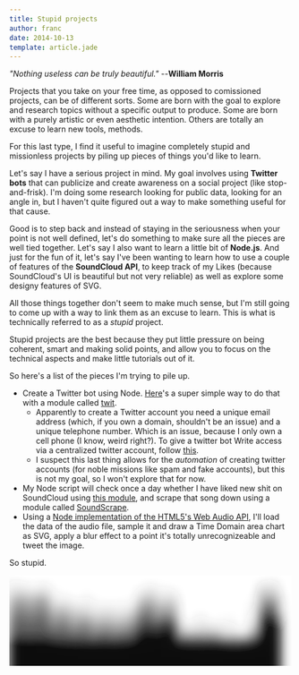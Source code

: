 ```yaml
---
title: Stupid projects
author: franc
date: 2014-10-13
template: article.jade
---
```


_"Nothing useless can be truly beautiful."_
--**William Morris**

Projects that you take on your free time, as opposed to comissioned projects, can be of different sorts. Some are born with the goal to explore and research topics without a specific output to produce. Some are born with a purely artistic or even aesthetic intention. Others are totally an excuse to learn new tools, methods.

For this last type, I find it useful to imagine completely stupid and missionless projects by piling up pieces of things you'd like to learn.

Let's say I have a serious project in mind. My goal involves using **Twitter bots** that can publicize and create awareness on a social project (like stop-and-frisk). I'm doing some research looking for public data, looking for an angle in, but I haven't quite figured out a way to make something useful for that cause. 

Good is to step back and instead of staying in the seriousness when your point is not well defined, let's do something to make sure all the pieces are well tied together. Let's say I also want to learn a little bit of **Node.js**. And just for the fun of it, let's say I've been wanting to learn how to use a couple of features of the **SoundCloud API**, to keep track of my Likes (because SoundCloud's UI is beautiful but not very reliable) as well as explore some designy features of SVG.

All those things together don't seem to make much sense, but I'm still going to come up with a way to link them as an excuse to learn. This is what is technically referred to as a _stupid_ project.

Stupid projects are the best because they put little pressure on being coherent, smart and making solid points, and allow you to focus on the technical aspects and make little tutorials out of it.

So here's a list of the pieces I'm trying to pile up. 

+ Create a Twitter bot using Node. [Here](http://www.apcoder.com/2013/10/03/twitter-bot-20-minutes-node-js/)'s a super simple way to do that with a module called [twit](https://github.com/ttezel/twit).
	- Apparently to create a Twitter account you need a unique email address (which, if you own a domain, shouldn't be an issue) and a unique telephone number. Which is an issue, because I only own a cell phone (I know, weird right?). To give a twitter bot Write access via a centralized twitter account, follow [this](http://dghubble.com/blog/posts/twitter-app-write-access-and-bots/). 
	- I suspect this last thing allows for the _automation_ of creating twitter accounts (for noble missions like spam and fake accounts), but this is not my goal, so I won't explore that for now.
+ My Node script will check once a day whether I have liked new shit on SoundCloud using [this module](https://www.npmjs.org/package/soundcloud-node), and scrape that song down using a module called [SoundScrape](https://github.com/dmotz/soundscrape).
+ Using a [Node implementation of the HTML5's Web Audio API](https://github.com/sebpiq/node-web-audio-api), I'll load the data of the audio file, sample it and draw a Time Domain area chart as SVG, apply a blur effect to a point it's totally unrecognizeable and tweet the image.

So stupid.

![Soundscape](soundscape.png)
